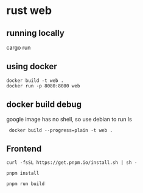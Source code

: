 # rust web

## running locally

cargo run

## using docker

```shell
docker build -t web .
docker run -p 8080:8080 web
```

## docker build debug

google image has no shell, so use debian to run ls 

```shell
 docker build --progress=plain -t web .
```


## Frontend

```shell
curl -fsSL https://get.pnpm.io/install.sh | sh -

pnpm install

pnpm run build
```